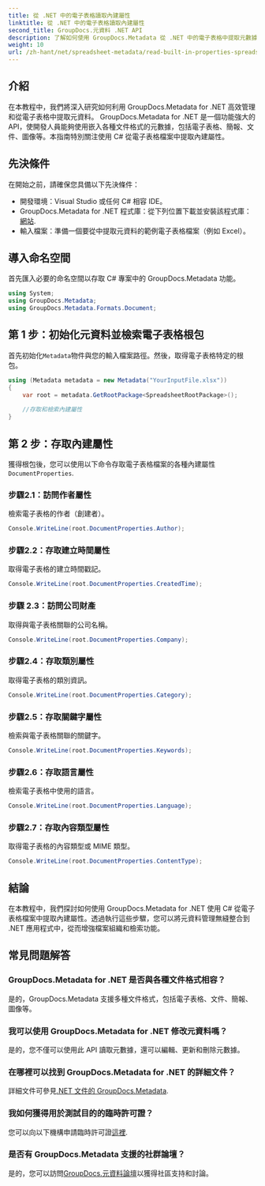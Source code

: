 ```yaml
---
title: 從 .NET 中的電子表格讀取內建屬性
linktitle: 從 .NET 中的電子表格讀取內建屬性
second_title: GroupDocs.元資料 .NET API
description: 了解如何使用 GroupDocs.Metadata 從 .NET 中的電子表格中提取元數據，從而增強應用程式中的文件管理和組織。
weight: 10
url: /zh-hant/net/spreadsheet-metadata/read-built-in-properties-spreadsheets/
---
```

## 介紹
在本教程中，我們將深入研究如何利用 GroupDocs.Metadata for .NET 高效管理和從電子表格中提取元資料。 GroupDocs.Metadata for .NET 是一個功能強大的 API，使開發人員能夠使用嵌入各種文件格式的元數據，包括電子表格、簡報、文件、圖像等。本指南特別關注使用 C# 從電子表格檔案中提取內建屬性。
## 先決條件
在開始之前，請確保您具備以下先決條件：
- 開發環境：Visual Studio 或任何 C# 相容 IDE。
-  GroupDocs.Metadata for .NET 程式庫：從下列位置下載並安裝該程式庫：[網站](https://releases.groupdocs.com/metadata/net/).
- 輸入檔案：準備一個要從中提取元資料的範例電子表格檔案（例如 Excel）。

## 導入命名空間
首先匯入必要的命名空間以存取 C# 專案中的 GroupDocs.Metadata 功能。
```csharp
using System;
using GroupDocs.Metadata;
using GroupDocs.Metadata.Formats.Document;
```
## 第 1 步：初始化元資料並檢索電子表格根包
首先初始化`Metadata`物件與您的輸入檔案路徑。然後，取得電子表格特定的根包。
```csharp
using (Metadata metadata = new Metadata("YourInputFile.xlsx"))
{
    var root = metadata.GetRootPackage<SpreadsheetRootPackage>();
    
    //存取和檢索內建屬性
}
```
## 第 2 步：存取內建屬性
獲得根包後，您可以使用以下命令存取電子表格檔案的各種內建屬性`DocumentProperties`.
### 步驟2.1：訪問作者屬性
檢索電子表格的作者（創建者）。
```csharp
Console.WriteLine(root.DocumentProperties.Author);
```
### 步驟2.2：存取建立時間屬性
取得電子表格的建立時間戳記。
```csharp
Console.WriteLine(root.DocumentProperties.CreatedTime);
```
### 步驟 2.3：訪問公司財產
取得與電子表格關聯的公司名稱。
```csharp
Console.WriteLine(root.DocumentProperties.Company);
```
### 步驟2.4：存取類別屬性
取得電子表格的類別資訊。
```csharp
Console.WriteLine(root.DocumentProperties.Category);
```
### 步驟2.5：存取關鍵字屬性
檢索與電子表格關聯的關鍵字。
```csharp
Console.WriteLine(root.DocumentProperties.Keywords);
```
### 步驟2.6：存取語言屬性
檢索電子表格中使用的語言。
```csharp
Console.WriteLine(root.DocumentProperties.Language);
```
### 步驟2.7：存取內容類型屬性
取得電子表格的內容類型或 MIME 類型。
```csharp
Console.WriteLine(root.DocumentProperties.ContentType);
```

## 結論
在本教程中，我們探討如何使用 GroupDocs.Metadata for .NET 使用 C# 從電子表格檔案中提取內建屬性。透過執行這些步驟，您可以將元資料管理無縫整合到 .NET 應用程式中，從而增強檔案組織和檢索功能。

## 常見問題解答
### GroupDocs.Metadata for .NET 是否與各種文件格式相容？
是的，GroupDocs.Metadata 支援多種文件格式，包括電子表格、文件、簡報、圖像等。
### 我可以使用 GroupDocs.Metadata for .NET 修改元資料嗎？
是的，您不僅可以使用此 API 讀取元數據，還可以編輯、更新和刪除元數據。
### 在哪裡可以找到 GroupDocs.Metadata for .NET 的詳細文件？
詳細文件可參見[.NET 文件的 GroupDocs.Metadata](https://tutorials.groupdocs.com/metadata/net/).
### 我如何獲得用於測試目的的臨時許可證？
您可以向以下機構申請臨時許可證[這裡](https://purchase.groupdocs.com/temporary-license/).
### 是否有 GroupDocs.Metadata 支援的社群論壇？
是的，您可以訪問[GroupDocs.元資料論壇](https://forum.groupdocs.com/c/metadata/14)以獲得社區支持和討論。